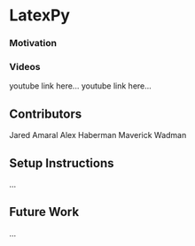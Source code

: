# LatexPy

### Motivation

### Videos
youtube link here...
youtube link here...

## Contributors
Jared Amaral
Alex Haberman
Maverick Wadman

## Setup Instructions
...

## Future Work
...
